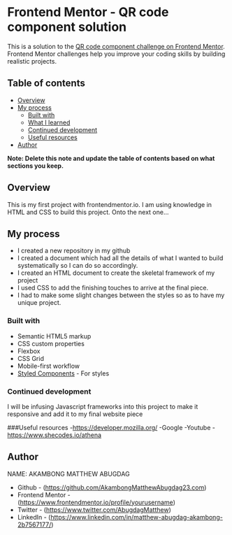 # Frontend Mentor - QR code component solution

This is a solution to the [QR code component challenge on Frontend Mentor](https://www.frontendmentor.io/challenges/qr-code-component-iux_sIO_H). Frontend Mentor challenges help you improve your coding skills by building realistic projects. 

## Table of contents

- [Overview](#overview)
- [My process](#my-process)
  - [Built with](#built-with)
  - [What I learned](#what-i-learned)
  - [Continued development](#continued-development)
  - [Useful resources](#useful-resources)
- [Author](#author)


**Note: Delete this note and update the table of contents based on what sections you keep.**

## Overview
This is my first project with frontendmentor.io. I am using knowledge in HTML and CSS to build this project.
Onto the next one...

## My process
- I created a new repository in my github
- I created a document which had all the details of what I wanted to build systematically so I can do so accordingly.
- I created an HTML document to create the skeletal framework of my project
- I used CSS to add the finishing touches to arrive at the final piece.
- I had to make some slight changes between the styles so as to have my unique project.


### Built with

- Semantic HTML5 markup
- CSS custom properties
- Flexbox
- CSS Grid
- Mobile-first workflow
- [Styled Components](https://styled-components.com/) - For styles

### Continued development
I will be infusing Javascript frameworks into this project to make it responsive and add it to my final website piece

###Useful resources
-https://developer.mozilla.org/
-Google
-Youtube
-https://www.shecodes.io/athena

## Author
NAME: AKAMBONG MATTHEW ABUGDAG
- Github - (https://github.com/AkambongMatthewAbugdag23.com)
- Frontend Mentor - (https://www.frontendmentor.io/profile/yourusername)
- Twitter - (https://www.twitter.com/AbugdagMatthew)
- LinkedIn - (https://www.linkedin.com/in/matthew-abugdag-akambong-2b7567177/)

